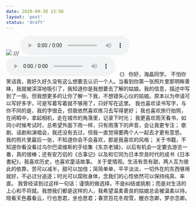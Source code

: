 ```yaml
---
date: 2020-09-30 13:50
layout: 'post'
status: 'draft'
---
```

![](https://cdn.pixabay.com/photo/2017/01/28/11/44/take-it-easy-2015200_1280.jpg)
/// <audio src="https://github.com/elmace/cited_audio/raw/master/audio/%E5%AE%B9%E7%A5%96%E5%84%BF-%E6%80%AF.mp3" loop controls></audio>
<audio src="https://onedrive.gimhoy.com/sharepoint/aHR0cHM6Ly92ZXJuYWxsb3ZlLW15LnNoYXJlcG9pbnQuY29tLzp1Oi9nL3BlcnNvbmFsL3ZlcmFub19iZXN1bm55X3RvcC9FVks5X3pmRE0tOUhuZUNYbW9zb0lwOEJOMnlQUUNrOGFzbHc2VTF0WTVENndBP2U9SkFFSGhN.mp3" loop controls></audio>
《》
        你好，海晶同学。
        不怕你笑话我，我好久好久没有这么想要去认识一个人。当看到你第一张照片里那明眸善睐，我就被深深地吸引了，我知道你是我想要去了解的姑娘。我的信息，描述中写到了一些。但我想更多的让你了解一下我，不想错失心仪的姑娘。原本以为申请可以写好多字，可是写着写着就不够用了，只好写在这里。
        我也喜欢读书写字，与你不同的是，我的字很丑，但我依然喜欢练习去写得更好；
        我也喜欢旅行拍照，在闲暇中，拿起相机，走在城市的角落里，记录下时光；
        我更喜欢雨天看书，如同小时候考试时，总希望外面下雨一样，只有雨落下的声音，会让我更专注；
        歌剧、话剧和演唱会，我还没有去过，但我一直觉得要两个人一起去才更有意思。
        我的照片里最后一张，不知道你会不会喜欢，那是我喜欢的风格；
        关于书籍，不知道你看没看过乌尔巴诺维斯的手绘集《东京老铺》，以后有机会一定要去游览一番，真的很棒；还有安万侣的《古事记》以及和它同为日本奈良时代的成书《日本書紀》，我喜欢历史，也喜欢童话故事。
        关于爱情观。生活有苦有甜，两人互为彼此的依靠，苦可以减半，甜可以加倍；简简单单，平平淡淡，一切外在的东西够用就好，不必过分追逐；时光可以腐败身体，念我们的心性依然可以保持纯真、率直。
        我曾经读到过这样一句话：谨慎的做选择，不是纠结或挑剔；而是对生活的上心和不将就。我想我们都是这样的人，我希望温柔善良的姑娘总会被温柔以待。
        晓看天色暮看云，行也思君，坐也思君；春赏百花冬观雪，醒亦念卿，梦亦念卿。
         
       